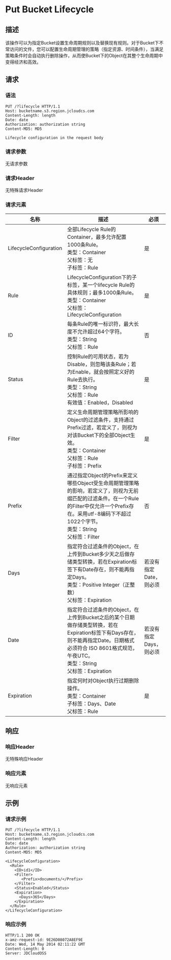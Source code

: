 # Put Bucket Lifecycle

## 描述

该操作可以为指定Bucket设置生命周期规则以及替换现有规则。对于Bucket下不常访问的文件，您可以配置生命周期管理的策略（指定资源、时间条件），当满足策略条件时会自动执行删除操作，从而使Bucket下的Object在其整个生命周期中变得经济和高效。

## 请求
### 语法
```
PUT /?lifecycle HTTP/1.1
Host: bucketname.s3.region.jcloudcs.com
Content-Length: length
Date: date
Authorization: authorization string
Content-MD5: MD5
 
Lifecycle configuration in the request body
```

### 请求参数

无请求参数

### 请求Header

无特殊请求Header

### 请求元素

名称|描述|必须
---|---|---
LifecycleConfiguration|全部Lifecycle Rule的Container，最多允许配置1000条Rule。<br>类型：Container<br>父标签：无<br>子标签：Rule|是
Rule|LifecycleConfiguration下的子标签，某一个lifecycle Rule的具体规则；最多1000条Rule。<br>类型：Container<br>父标签：LifecycleConfiguration|是
ID|每条Rule的唯一标识符，最大长度不允许超过64个字符。<br>类型：String<br>父标签：Rule|否
Status|控制Rule的可用状态，若为Disable，则忽略该条Rule；若为Enable，就会按照定义好的Rule去执行。<br>类型：String<br>父标签：Rule<br>有效值：Enabled，Disabled|是
Filter|定义生命周期管理策略所影响的Object的过滤条件，支持通过Prefix过滤，若定义了<Filter></Filter>，则视为对该Bucket下的全部Object生效。<br>类型：Container<br>父标签：Rule<br>子标签：Prefix|是
Prefix|通过指定Object的Prefix来定义哪些Object受生命周期管理策略的影响，若定义了<Prefix></Prefix>，则视为无前缀匹配的过滤条件。在一个Rule的Filter中仅允许一个Prefix存在。采用utf-8编码下不超过1022个字节。<br>类型：String<br>父标签：Filter|否
Days|指定符合过滤条件的Object，在上传到Bucket多少天之后做存储类型转换，若在Expiration标签下有Date存在，则不能再指定Days。<br>类型：Positive Integer（正整数）<br>父标签：Expiration|若没有指定Date，则必须
Date|指定符合过滤条件的Object，在上传到Bucket之后的某个日期做存储类型转换，若在Expiration标签下有Days存在，则不能再指定Date。日期格式必须符合 ISO 8601格式规范，午夜UTC。<br>类型：String<br>父标签：Expiration|若没有指定Days，则必须
Expiration|指定何时对Object执行过期删除操作。<br>类型：Container<br>子标签：Days、Date<br>父标签：Rule|是

## 响应
### 响应Header
无特殊响应Header
### 响应元素
无响应元素

## 示例
### 请求示例
```
PUT /?lifecycle HTTP/1.1
Host: bucketname.s3.region.jcloudcs.com
Content-Length: length
Date: date
Authorization: authorization string
Content-MD5: MD5

<LifecycleConfiguration>
  <Rule>
    <ID>id1</ID>
    <Filter>
       <Prefix>documents/</Prefix>
    </Filter>
    <Status>Enabled</Status>
    <Expiration>
      <Days>365</Days>
    </Expiration>
  </Rule>
</LifecycleConfiguration>
```
### 响应示例
```
HTTP/1.1 200 OK
x-amz-request-id: 9E26D08072A8EF9E
Date: Wed, 14 May 2014 02:11:22 GMT
Content-Length: 0
Server: JDCloudOSS
```
